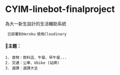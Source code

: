 # CYIM-linebot-finalproject
 為大一新生設計的生活輔助系統

` 已部署到Heroku` `使用Cloudinary`


#### 📌主題：
    1. 食物：飲料店、午餐、早午餐...
    2. 交通：公車、Ubike (站牌)
    3. 選課：選課大全
